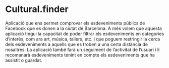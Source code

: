 Cultural.finder
===============
Aplicació que ens permet comprovar els esdeveniments públics de Facebook que es donen a la ciutat de Barcelona. A més volem que aquesta aplicació tingui la capacitat de poder filtrar els esdeveniments en categories d’interès, com ara art, música, tallers, etc. i que poguem restringir la cerca dels esdeveniments a aquells que es troben a una certa distància de nosaltres. La aplicació també farà un seguiment de l’activitat de l’usuari i li recomanarà esdeveniments tenint en compte els esdeveniments que ha assistit o guardat. 
